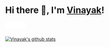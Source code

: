 # Hi there 👋, I'm <a href="https://bhatvinayak.github.io/" target="_blank">Vinayak</a>!


<a href="https://bhatvinayak.github.io/bhatvinayak/" target="_blank"><img align="left" width="22px" src="https://github.com/Aakarsh-B/trying-repos/blob/master/www.svg" /></a>
<a href="https://www.linkedin.com/in/bgvinayak" target="_blank"><img align="left" alt="B G Vinayak | LinkedIn" width="22px" src="https://github.com/Aakarsh-B/trying-repos/blob/master/linkedin.svg" /></a>
<a href="https://www.instagram.com/b_g_vinayak/" target="_blank"><img align="left" alt="B G Vinayak | Instagram" width="22px" src="https://github.com/Aakarsh-B/trying-repos/blob/master/insta.svg" /></a>
<br />
<br />
  
[![Vinayak's github stats](https://github-readme-stats.vercel.app/api?username=bhatvinayak&include_all_commits=true&count_private=true&show_icons=true&line_height=20&title_color=FFFFFF&icon_color=FFFFFF&text_color=FFFFFF&bg_color=0D1117)](https://github.com/anuraghazra/github-readme-stats)
